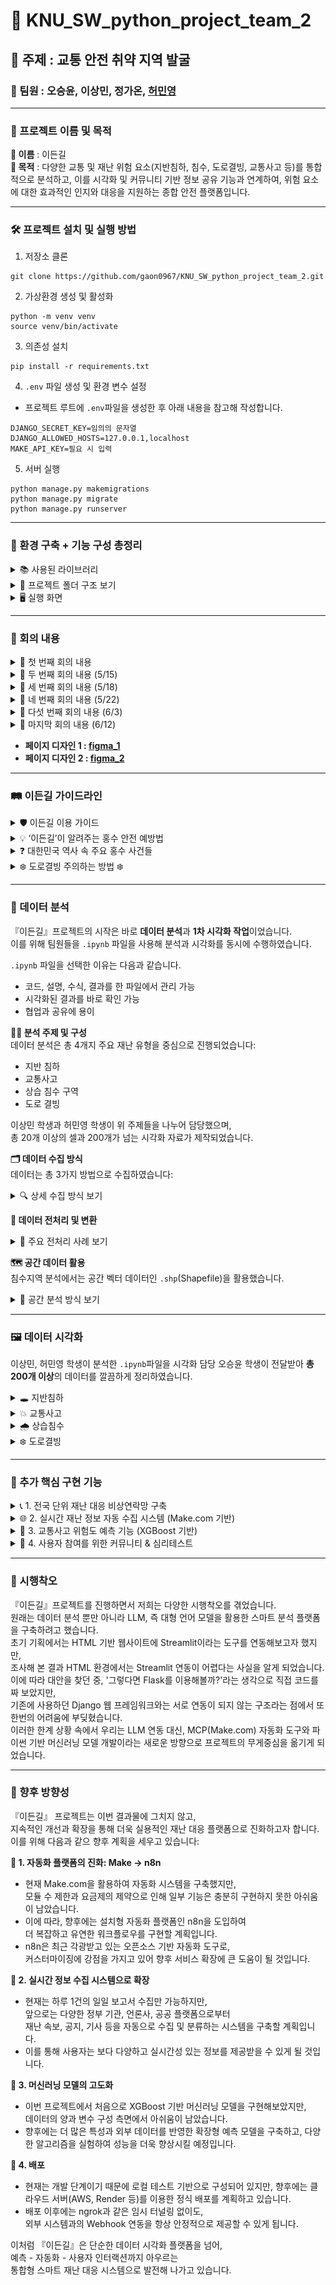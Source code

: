 # 💯 KNU_SW_python_project_team_2
## 💬 주제 : 교통 안전 취약 지역 발굴
### 👤 팀원 : 오승윤, 이상민, 정가온, [허민영](https://github.com/Moomooti)
---
### 📙 프로젝트 이름 및 목적
**🌿 이름** : 이든길  
**🎯 목적** : 다양한 교통 및 재난 위험 요소(지반침하, 침수, 도로결빙, 교통사고 등)를 통합적으로 분석하고, 이를 시각화 및 커뮤니티 기반 정보 공유 기능과 연계하여, 위험 요소에 대한 효과적인 인지와 대응을 지원하는 종합 안전 플랫폼입니다.

---

### 🛠️ 프로젝트 설치 및 실행 방법

1. 저장소 클론
```
git clone https://github.com/gaon0967/KNU_SW_python_project_team_2.git
```
2. 가상환경 생성 및 활성화
```
python -m venv venv
source venv/bin/activate
```
3. 의존성 설치
```
pip install -r requirements.txt
```
4. `.env` 파일 생성 및 환경 변수 설정
- 프로젝트 루트에 `.env`파일을 생성한 후 아래 내용을 참고해 작성합니다.
```
DJANGO_SECRET_KEY=임의의 문자열
DJANGO_ALLOWED_HOSTS=127.0.0.1,localhost
MAKE_API_KEY=필요 시 입력
```
5. 서버 실행
```
python manage.py makemigrations
python manage.py migrate
python manage.py runserver
```

---

### 🧰 환경 구축 + 기능 구성 총정리

<details>
  <summary>📚 사용된 라이브러리 </summary>

---

### 📦 웹 개발 및 Django 관련

| 라이브러리 | 설명 |
|------------|------|
| Django     | Python 대표 웹 프레임워크. 웹 페이지, API, DB 관리 등 전반적인 백엔드 처리 |
| sqlparse   | Django 내부에서 SQL 구문을 파싱할 때 사용됨 |
| asgiref    | Django의 비동기 처리 지원 라이브러리 |

---

### 🧠 머신러닝 및 모델 관련

| 라이브러리 | 설명 |
|------------|------|
| xgboost         | 고성능 머신러닝 모델(XGBoost 회귀/분류) 라이브러리 |
| scikit-learn    | ML 알고리즘과 전처리, 모델 평가 기능 제공 |
| joblib          | 학습된 모델을 `.pkl`로 저장/불러오기 위해 사용 |
| numpy, scipy    | 수치 연산, 선형대수 계산 필수 기반 라이브러리 |
| threadpoolctl, threading, tenacity | 병렬 계산 및 내구성 보완용 (간접 사용) |

---

### 🗂 데이터 처리 및 분석

| 라이브러리 | 설명 |
|------------|------|
| pandas               | 표 형태의 데이터 처리 (CSV, Excel 등) |
| openpyxl, et_xmlfile | Excel(xlsx) 파일 처리용 백엔드 |
| matplotlib, seaborn  | 데이터 시각화 (차트, 히트맵 등) |
| pyarrow              | 빠른 I/O 및 파일 포맷 처리 (예: Parquet) |

---

### 🧭 지도 및 위치 데이터 분석

| 라이브러리 | 설명 |
|------------|------|
| folium                              | Leaflet.js 기반의 지도 시각화 (HTML 지도 생성) |
| geopandas                           | 지리정보(GIS) 데이터를 Pandas처럼 처리 |
| shapely                             | 공간 연산 (교차, 면적, 경계 등) 수행 |
| pyproj                              | 위경도 좌표계 변환 |
| rasterio, affine, mercantile, contextily, branca, xyzservices | 공간 타일맵, 배경지도, GeoTIFF 렌더링용 도구들 |

---

### 🌐 크롤링 / 웹 자동화

| 라이브러리 | 설명 |
|------------|------|
| beautifulsoup4       | HTML 구조 파싱 및 정보 추출 |
| requests             | 웹사이트에 요청 보내기 (GET, POST 등) |
| lxml                 | 빠른 HTML/XML 파싱을 위한 parser |
| selenium, webdriver-manager | 브라우저 자동화 도구 (동적 페이지 크롤링 시 사용) |

---

### 🧪 개발 보조 / 콘솔 / 노트북 환경

| 라이브러리 | 설명 |
|------------|------|
| ipython, ipykernel, jupyter_* | Jupyter Notebook 실행 환경 |
| tqdm                        | 반복문 진행 상황 시각화 |
| colorama                    | 터미널 컬러 출력 지원 |
| python-dotenv              | `.env` 파일로 환경변수 관리 |
| watchdog                   | 파일 변화 감지 (개발 자동화 도구에 사용됨) |

</details>

<details>
  <summary>📁 프로젝트 폴더 구조 보기</summary>
  
```
data_B_project/  
├── .venv/  
│ └── 💡 가상환경 (패키지 충돌 방지 및 협업 목적)  
│ - 필요한 라이브러리만 설치 가능  
│ - requirements.txt로 공유 및 관리 용이  

├── data/  
│ ├── people/ 📊 서울시 자치구별 인구수  
│ ├── traffic accident/ 🚗 교통사고 연도별 Excel (2019~2023)  
│ ├── Traffic light/ 🚦 신호등 및 횡단보도 위치  
│ └── 기타 참고 데이터 포함  

├── dataAnalysis1.ipynb  
│ └── 📈 초기 데이터 분석용 Jupyter 노트북 (pandas, 시각화, 병합 등 실험)  

├── ngrok/  
│ └── 🌐 ngrok 실행 및 설정  
│ ① make.com 워크플로우용 웹훅 연동  
│ ② 외부 접근 가능한 임시 URL 제공  
│ ③ 로컬 서버 테스트 자동화를 위한 브리지 역할  

├── emergency_contacts_to_sqlite.py  
│ └── 🚑 응급기관 JSON → SQLite 저장 스크립트  
│ - 행정안전부 API 기반 254개 기관 정보 수집  

├── real_python_project/  
│ ├── db.sqlite3 📦 기본 장고 DB  
│ ├── emergency_agencies.db 🏥 응급기관 DB  
│ ├── final_merged_with_coords.csv ✅ 병합 완료된 최종 CSV  
│ 
│ ├── main/ 💻 Django 앱 구성  
│ │ ├── models.py 모델 정의 (Post, DailyUpdate 등)  
│ │ ├── views.py 요청 처리, API 연동  
│ │ ├── forms.py 사용자 입력 폼  
│ │ ├── model_utils.py 자치구 위험도 예측 함수  
│ │ ├── model_trainer.py모델 학습 + joblib 저장  
│ │ ├── templates/main/ 템플릿 HTML  
│ │ │ ├── community.html, dashboard_1~4.html, quiz_start.html, rehome.html 등  
│ │ ├── static/images/ 분석 결과 시각화 이미지  
│ │ └── migrations/ DB 마이그레이션  

│ ├── scraper.py 📰 행정안전부 보도자료 크롤링  
│ ├── model_utils.py 예측 수행 + 설명 반환  
│ ├── model_trainer.py XGBoost 학습 후 저장  
│ ├── xgb_model.pkl 저장된 모델  

├── requirements.txt 📦 필요한 패키지 목록  
└── README.md 📘 프로젝트 설명, 실행 방법, 구성도
```
</details>

<details>
  <summary>🖥️ 실행 화면 </summary>
  
  ### 메인 화면
  
  ![메인화면](ScreenShots/메인화면.png)

  ### 이든길과의 만남

  ![이든길과의 만남](ScreenShots/이든길과의만남.png)

  ### 지반침하

  ![지반침하](ScreenShots/지반침하.png)

  ### 교통사고

  ![교통사고](ScreenShots/교통사고.png)

  ### 교통사고 위험도

  ![위험도](ScreenShots/교통사고위험도.png)

  ### 상습 침수 구역

  ![상습침수](ScreenShots/상습침수.png)

  ### 도로 결빙 구역

  ![도로결빙](ScreenShots/도로결빙.png)

  ### 비상연락기관

  ![비상연락망](ScreenShots/비상연락기관.png)

  ### 안전관리 일일상황

  ![안전관리 일일상황](ScreenShots/안전관리일일상황.png)

  ### 이든길 커뮤니티

  ![커뮤니티](ScreenShots/커뮤니티.png)

  ### 심리테스트

  ![심리테스트](ScreenShots/심리테스트.png)

  
</details>

---

### 🤝 회의 내용
<details>
<summary> 📌 첫 번째 회의 내용 </summary>

1. 웹 페이지 UI 공유하기
  
2. 서울시 행정구역 데이터 범위 결정하기  
-> 서울시 행정구역 구 기준으로 결정

3. 데이터 수집하기  

 (1) **교통사고** (교통사고 정보를 위해 모아야 할 데이터)  
  - 사고 발생 위치 (GIS 좌표), 시간, 유형 (차대차, 차대사람 등)  
  - 사고 원인, 피해 규모 (사망, 중상, 경상 등)  

 (2) **싱크홀 및 지반 침하 위험 지역 데이터** (싱크홀 정보를 위해 모아야 할 데이터)  
  - 과거 싱크홀 발생 이력 (위치, 규모, 원인)  
  - 지반 조사 자료 (지질도, 지하수위 변동, 지반 특성 등)  
  - 상하수도관 노후도 및 누수 발생 이력  
  - 대규모 지하 개발 공사 현황 (지하철, 터널 등)  

 (3) **기타 위험 요인**  
  - 급경사지  
  - 상습 침수 구역  
  - 낙석 위험 지역  
  - 도로 결빙

우리 지역 -> 안전도 테스트
  
4. 역할 분담 및 만날 날짜
  - **데이터 전처리 및 데이터 분석** : 이상민, 허민영
  - **Django를 활용한 웹페이지 구축** : 정가온
  - **데이터 시각화 자료 및 발표 피피티 제작** : 오승윤
  - **다음 회의 일정** : 5/15 파이썬 수업 후
</details>
<details>
  <summary>📌 두 번째 회의 내용 (5/15) </summary>

  - 데이터 수집 목록 확인
  - 추가 데이터 있는지 살펴보기
      - 추가 데이터 있을 시 조건
      1. 추가 데이터 목록을 모두와 공유하기
      2. 추가 데이터도 동일하게 다같이 모아야함
  - 웹 프로토타입 살펴보기
  - 다음주까지 해와야 할 것들
      - 승윤: 이든길 가이드라인 표 작성하기
      - 민영, 상민: 싱크홀 및 지반침하 데이터 분석 완료 파일 완성해서 오기
      - 가온: 웹 페이지 4개 HTML로 작성하기
</details>
<details>
  <summary>📌 세 번째 회의 내용 (5/18) </summary>
  
  - 데이터 수집 결과 공유
  - 가이드라인 작성한 것 공유
  - 웹 페이지 어디까지 진행했는지 공유
  - 데이터 분석 오늘부터 시작

  - 화요일까지 웹페이지 담당자 : 웹페이지 두개 구축
  - 데이터 분석 담당자 : 다음주 목요일까지 싱크홀 분석
</details>
<details>
  <summary>📌 네 번째 회의 내용 (5/22) </summary>

  - 웹 페이지 구축 2개 확인하기
  - 데이터 분석 파트 나눈 거 이야기하기
  - 데이터 분석 현황

  - 다음주 목요일까지
  - 민영: 싱크홀 .ipynb파일 -> 시각화한테 넘기기
  - 상민: .ipynb파일 -> 시각화한테 넘기기
  - 가온: 파일 4개 구축하기
  - 승윤: 시각화 시작
</details>
<details>
  <summary>📌 다섯 번째 회의 내용 (6/3) </summary>
  
  - 승윤, 상민: 시각화 자료 넘겨받으면 시각화 할 수 있는 데까지 해오기
  - 가온: 장고로 메인 페이지 제작, 4개 페이지 연결, 가능하면 가이드라인 버튼까지.
  - 민영: 싱크홀 최대한 해오기

  - 위 기능 검사하기
</details>
<details>
  <summary>📌 마지막 회의 내용 (6/12) </summary>
  
  - 웹 페이지 전체 확인하기
  - 깃허브 다시 꾸미기
  - 배포 여부
  - 피피티 제작 및 발표 준비하기
</details>

- **페이지 디자인 1 : [figma_1](https://www.figma.com/design/EVlEsAvssMzduNOMQqq03p/Data-##Visualization-Package--Community---Community-?m=auto&t=EaSnN1FVl4JoH4ck-6)**  
- **페이지 디자인 2 : [figma_2](https://www.figma.com/design/R1xDkiDhgZPlxjdtCBAjMT/Best-Websites-of-2023---Webflow-%7C-Figma-Design--Community-?node-id=0-1&t=PXqxduq8GY0n6Wz7-1)**

---
### 🛤️ 이든길 가이드라인
<details>
  <summary>🛡️ 이든길 이용 가이드</summary>

- 대시보드를 통해 재난 데이터를 확인하세요.
- 비상연락망은 클릭 한 번으로 접근할 수 있어요.
- 커뮤니티에 의견을 자유롭게 남기세요!
</details>
<details>
  <summary>💡 ‘이든길’이 알려주는 홍수 안전 예방법</summary>
  
**기상 특보 확인:** 호우 예보 시 TV, 라디오, 스마트폰 앱 등으로 기상 특보를 수시로 확인하세요.  
**비상 물품 준비:** 손전등, 라디오, 비상식량, 구급약품, 휴대폰 충전기 등을 미리 준비해둡니다.  
**가스/전기 차단:** 침수 위험이 있을 경우, 주택 내 가스와 전기를 미리 차단합니다.  
**지하 공간 대피:** 지하 주차장, 반지하 주택 등 지하 공간은 침수 시 매우 위험하므로 즉시 대피합니다.  
**하천변/계곡 접근 금지:** 갑자기 불어난 물에 휩쓸릴 수 있으니 하천변이나 계곡 주변은 절대 가까이 가지 마세요.  
**차량 이동 자제:** 침수된 도로는 진입하지 말고, 불가피할 경우 우회하거나 대중교통을 이용합니다.  
**농경지/시설물 점검:** 비닐하우스, 농경지, 축사 등 시설물을 미리 점검하고 취약 부분은 보강합니다.  
**대피 경로 확인:** 거주 지역의 대피 장소와 경로를 미리 숙지하고, 재난 시에는 관계 당국의 안내에 따릅니다.  
※ 이든길은 여러분의 안전을 최우선으로 생각합니다. 재난 발생 시 안전 수칙을 준수하세요.  
</details>
<details>
  <summary>❓ 대한민국 역사 속 주요 홍수 사건들</summary>

**1925년 을축년 대홍수:** 일제강점기 기록된 가장 큰 홍수 중 하나. 한강 범람으로 서울 도심 대부분이 침수되고 큰 인명 피해가 발생했습니다.  
**1984년 중부지방 집중호우:** 수도권과 강원 지역에 기록적인 폭우가 쏟아져 많은 이재민과 재산 피해가 발생했습니다.  
**1987년 8월 대홍수:** 태풍과 장마가 겹치면서 남부지방을 중심으로 큰 피해가 발생, 섬진강 유역의 피해가 특히 컸습니다.  
**1990년 전국적인 홍수:** 여름 장마와 태풍으로 전국적으로 동시다발적인 홍수 피해가 발생, 농경지 침수와 이재민이 다수 발생했습니다.  
**2002년 태풍 루사:** 강원도를 중심으로 기록적인 폭우를 동반하여 엄청난 인명 및 재산 피해를 남겼습니다. 역대급 재난 중 하나로 기록됩니다.  
**2011년 우면산 산사태:** 서울 우면산 일대에 집중호우가 발생하여 산사태로 인한 인명 피해와 주택 침수가 발생했습니다.  
**2020년 장마철 집중호우:** 중부지방을 중심으로 50일 넘는 긴 장마가 이어지며 누적 강수량이 역대급을 기록, 하천 범람 및 산사태 피해가 컸습니다.  
**2022년 수도권 집중호우:** 서울 강남 등 수도권 도심에 기록적인 시간당 폭우가 쏟아져 지하철역, 도로, 주택 침수 등 큰 혼란이 발생했습니다.  
※ 위 내용은 주요 사건의 예시이며, 실제 역사는 더 많은 홍수 피해를 기록하고 있습니다.  
</details>
<details>
  <summary>❄️ 도로결빙 주의하는 방법 ❄️</summary>
  
**감속 운전:** 빙판길에서는 평소보다 20~50% 이상 감속해야 합니다.  
**안전거리 확보:** 평소보다 2배 이상 충분한 안전거리를 유지하세요.  
**급조작 금지:** 급출발, 급가속, 급제동, 급핸들 조작은 피해야 합니다.  
**미끄럼 방지 장비:** 스노체인, 스노타이어 등 미끄럼 방지 장비를 준비하세요.  
**블랙 아이스 주의:** 육안으로 식별하기 어려운 블랙 아이스를 특히 조심해야 합니다. (교량 위, 터널 출입구, 응달진 곳)  
**대중교통 이용:** 가급적 대중교통을 이용하는 것이 안전합니다.  
</details>

---

### 📑 데이터 분석
『이든길』프로젝트의 시작은 바로 **데이터 분석**과 **1차 시각화 작업**이었습니다.  
이를 위해 팀원들을 `.ipynb` 파일을 사용해 분석과 시각화를 동시에 수행하였습니다.  

`.ipynb` 파일을 선택한 이유는 다음과 같습니다.
- 코드, 설명, 수식, 결과를 한 파일에서 관리 가능
- 시각화된 결과를 바로 확인 가능
- 협업과 공유에 용이

**🧑‍💻 분석 주제 및 구성**  
데이터 분석은 총 4개지 주요 재난 유형을 중심으로 진행되었습니다:
- 지반 침하  
- 교통사고  
- 상습 침수 구역  
- 도로 결빙

이상민 학생과 허민영 학생이 위 주제들을 나누어 담당했으며,  
총 20개 이상의 셀과 200개가 넘는 시각화 자료가 제작되었습니다.

**🗂️ 데이터 수집 방식**  
데이터는 총 3가지 방법으로 수집하였습니다:  
<details>
  <summary>🔍 상세 수집 방식 보기</summary>

  1. **웹 크롤링**  
  - `requests`+`BeautifulSoup`조합으로 HTML 데이터 파싱  
  2. **공공데이터포털 API 활용**  
  - 인증키 기반의 JSON 응답 구조  
  - `requests.get()`으로 호출 후 `json()` 파싱  
  3. **CSV 파일 수동 다운로드**  
  - 분석에 익숙하지 않은 팀원도 쉽게 활용 가능  
  - `pandas`를 사용하여 불러온 뒤 필요한 컬럼만 추출 및 전처리 수행  
</details>

**🧹 데이터 전처리 및 변환**
<details>
  <summary>🧼 주요 전처리 사례 보기</summary>
  
**📁 CSV 전처리**
- **서울시 월별 강수량 데이터**  
  - 상위 8줄 불필요한 헤더 제거 후 컬럼 직접 지정  
  - `년월`컬럼은 `pd.to_datetime()`으로 날짜 변환  
  - '강수량'값 중 숫자가 아닌 항목은 pd.to_numeric(errors='coerce')로 NaN 처리
  - `dropna()`로 결측값 제거 후 분석 진행
</details>

**🗺️ 공간 데이터 활용**  
침수지역 분석에서는 공간 벡터 데이터인 `.shp`(Shapefile)을 활용했습니다.
<details>
  <summary>🧭 공간 분석 방식 보기</summary>

  - 서울시 침수흔적도 데이터 활용
  - `geopandas`로 `.shp`파일 불러오기
  - 좌표계 변환 : `EPSG:4326 → EPSG:3857`
    → 실제 웹 지도와 정확히 겹치도록 설정
  - `matplotlib` + `contextily` 조합으로 시각화
    - `cs.add_basemap()`으로 지도 타일 추가
    - `total_bounds`로 자동 확대 비율 설정
</details>

---

### 🖼️ 데이터 시각화

이상민, 허민영 학생이 분석한 `.ipynb`파일을 시각화 담당 오승윤 학생이 전달받아 **총 200개 이상**의 데이터를 깔끔하게 정리하였습니다.

<details>
  <summary>🕳️ 지반침하</summary>

  ### 싱크홀

  ![싱크홀](ScreenShots/(1)싱크홀.png)

  ### 싱크홀 자치구별

  ![싱크홀_자치구](ScreenShots/(2)싱크홀_자치구.png)
</details>

<details>
  <summary>💥 교통사고</summary>

  ### 사고 유형

  ![사고 유형](ScreenShots/(3)교통사고-사고유형.png)

  ### 발생 건수

  ![발생 건수](ScreenShots/(4)교통사고-발생건수.png)

  ### 히트맵

  ![히트맵](ScreenShots/(5)교통사고-히트맵.png)

  ### 원인

  ![원인](ScreenShots/(6)교통사고-원인.png)

  ### 사상자

  ![사상자](ScreenShots/(7)교통사고-사상자.png)
  
</details>

<details>
  <summary>🌧️ 상습침수</summary>

  ### 상습침수

  ![상습침수](ScreenShots/(8)상습침수.png)

  ### 관측소별 평균 수위

  ![관측소별](ScreenShots/(9)상습침수-관측소.png)

</details>
<details>
  <summary>❄️ 도로결빙</summary>
  
  ### 도로결빙

  ![도로결빙](ScreenShots/(10)도로결빙.png)
  
</details>

---

### 🌱 추가 핵심 구현 기능
<details>
  <summary>📞 1. 전국 단위 재난 대응 비상연락망 구축</summary>

  - **개요**:  
  재난 상황에서 필요한 지역별 비상연락망 정보를 제공하기 위해, 이를 데이터베이스로 구조화하였습니다.
- **주요 구현 과정**:
  1. `request` 라이브러리를 통해 JSON 데이터 요청 및 응답 수신  
  2. 각 데이터에 광역 지자체명을 기준으로 지역 분류  
  3. `pandas`를 활용해 데이터프레임으로 정리  
  4. 정리된 데이터를 `SQLite3` 데이터베이스로 저장  
- **특징**:
  SQLite 방식으로 구현해 별도의 서버 환경 없이 **로컬 테스트와 관리가 간편**하며, 총 **254개 기관**의 연락처 데이터를 효율적으로 관리할 수 있게 되었습니다.

</details>

<details>
  <summary>🌐 2. 실시간 재난 정보 자동 수집 시스템 (Make.com 기반)</summary>
  
  - **개요**:  
  매일 업데이트되는 **국가 재난 사이트의 안전관리 일일상황 보고서**를 자동 수집하여 로컬 웹페이지에 연동하는 자동화 시스템을 구현하였습니다.  
- **사용 기술 및 흐름**:  
  - Make.com의 HTTP 모듈로 JSON API 요청 → HTML 응답 수신  
  - **정규표현식**을 활용해 제목, 본문, 출처 등 필요한 정보 추출  
  - Django API 엔드포인트에 POST 요청 전송  
  - ngrok을 활용해 로컬 테스트 환경에서 외부 접근 테스트 수행  
  - Make 플랫폼 API 키를 사용하여 안전한 연동 수행  
- **핵심 성과**:  
  매일 실시간으로 최신 재난 정보를 사용자에게 제공할 수 있는 **자동화된 데이터 파이프라인 구축**에 성공
  <details>
    <summary>🖥️ 구성 화면</summary>
    
    ### MCP

    ![MCP 워크플로우1](ScreenShots/MCP.png)

    ![MCP 워크플로우2](ScreenShots/mcp(1).png)

    ![MCP 워크플로우3](ScreenShots/mcp(2).png)

    ![MCP 워크플로우3](ScreenShots/mcp(3).png)

    ![MCP 워크플로우4](ScreenShots/mcp(4).png)

    ### ngrok

  1. Django 서버를 로컬에서 실행
  2. ngrok으로 외부 공개 (예: https://abcd1234.ngrok.io)
  3. 자동화 플랫폼(Make, n8n 등)에서 Webhook을 만들어 https://abcd1234.ngrok.io/your-endpoint/ 로 POST 테스트
  
    ![ngrok](ScreenShots/ngrok.png)
  </details>
  
</details>

<details>
  <summary>🧠 3. 교통사고 위험도 예측 기능 (XGBoost 기반)</summary>
  
  - **개요**:  
  서울시 25개의 자치구의 교통사고 발생 건수를 예측하는 **머신러닝 기반 모델**을 구현하여, 사용자에게 **지역별 사고 위험도 정보**를 제공할 수 있도록 하였습니다.  
- **모델 구현 과정**:  
  - 인구, 사망/부상자 수, 신호등/횡단보도 수 등 다양한 데이터를 `merged_df.csv`로 통합  
  - `XGBoost` 모델 학습 및 `feature_importances_`속성으로 변수 중요도 시각화
  - ![XGBoost](ScreenShots/XGBoost.png)
  - 예측 결과를 Django 웹과 연동하여 사용자 입력에 따라 실시간 출력
  
- **웹페이지 기능**:  
  - 입력된 자치구의 **예측 교통사고 건수 출력**  
  - 서울 전체 중 해당 자치구의 **상대 순위 표시**  
  - 예측에 영향을 미친 **주요 요인 시각화 및 설명 제공**
- **주요 인사이트**:  
  '사망자 수', '부상자 수'가 높은 중요도를 가지며, '신호등 및 횡단보도 수'는 예방 관련 요인으로 분석
  
  
</details>

<details>
  <summary>🙋 4. 사용자 참여를 위한 커뮤니티 & 심리테스트</summary>

  - **커뮤니티 게시판**:  
    - **자유 게시판**과 **위험 경험 공유 게시판**으로 구성  
    - 게시글 작성/수정/삭제 기능과 DB 저장 기능 구현  
    - 사용자의 실제 경험과 의견을 나눌 수 있는 공간 제공  
  - **심리테스트 기능**:  
    - 사용자의 **재난 인식 수준**, **대응 유형** 등을 재미있게 알아볼 수 있도록 설계  
    - 단순 정보 제공을 넘어, **참여 유도형 안전 교육 플랫폼**으로서의 역할 수행
    - ![심리테스트 결과](ScreenShots/심리테스트_결과.png)

  
    
</details>

---

### 🤯 시행착오 

『이든길』프로젝트를 진행하면서 저희는 다양한 시행착오를 겪었습니다.  
원래는 데이터 분석 뿐만 아니라 LLM, 즉 대형 언어 모델을 활용한 스마트 분석 플랫폼을 구축하려고 했습니다.  
초기 기획에서는 HTML 기반 웹사이트에 Streamlit이라는 도구를 연동해보고자 했지만,  
조사해 본 결과 HTML 환경에서는 Streamlit 연동이 어렵다는 사실을 알게 되었습니다.  
이에 따라 대안을 찾던 중, '그렇다면 Flask를 이용해볼까?'라는 생각으로 직접 코드를 짜 보았지만,  
기존에 사용하던 Django 웹 프레임워크와는 서로 연동이 되지 않는 구조라는 점에서 또 한번의 어려움에 부딪혔습니다.  
이러한 한계 상황 속에서 우리는 LLM 연동 대신, MCP(Make.com) 자동화 도구와 파이썬 기반 머신러닝 모델 개발이라는 새로운 방향으로 프로젝트의 무게중심을 옮기게 되었습니다.  

---

### 🚀 향후 방향성

『이든길』 프로젝트는 이번 결과물에 그치지 않고,  
지속적인 개선과 확장을 통해 더욱 실용적인 재난 대응 플랫폼으로 진화하고자 합니다.  
이를 위해 다음과 같으 향후 계획을 세우고 있습니다:  

**📌 1. 자동화 플랫폼의 진화: Make → n8n**
- 현재 Make.com을 활용하여 자동화 시스템을 구축했지만,  
  모듈 수 제한과 요금제의 제약으로 인해 일부 기능은 충분히 구현하지 못한 아쉬움이 남았습니다.  
- 이에 따라, 향후에는 설치형 자동화 플랫폼인 n8n을 도입하여  
  더 복잡하고 유연한 워크플로우를 구현할 계획입니다.  
- n8n은 최근 각광받고 있는 오픈소스 기반 자동화 도구로,  
  커스터마이징에 강점을 가지고 있어 향후 서비스 확장에 큰 도움이 될 것입니다.  

**📌 2. 실시간 정보 수집 시스템으로 확장**
- 현재는 하루 1건의 일일 보고서 수집만 가능하지만,  
  앞으로는 다양한 정부 기관, 언론사, 공공 플랫폼으로부터  
  재난 속보, 공지, 기사 등을 자동으로 수집 및 분류하는 시스템을 구축할 계획입니다.  
- 이를 통해 사용자는 보다 다양하고 실시간성 있는 정보를 제공받을 수 있게 될 것입니다.  

**📌 3. 머신러닝 모델의 고도화**
- 이번 프로젝트에서 처음으로 XGBoost 기반 머신러닝 모델을 구현해보았지만,  
  데이터의 양과 변수 구성 측면에서 아쉬움이 남았습니다.  
- 향후에는 더 많은 특성과 외부 데이터를 반영한 확장형 예측 모델을 구축하고,
  다양한 알고리즘을 실험하여 성능을 더욱 향상시킬 예정입니다.

**📌 4. 배포**
- 현재는 개발 단계이기 때문에 로컬 테스트 기반으로 구성되어 있지만,
  향후에는 클라우드 서버(AWS, Render 등)를 이용한 정식 배포를 계획하고 있습니다.
- 배포 이후에는 ngrok과 같은 임시 터널링 없이도,  
  외부 시스템과의 Webhook 연동을 항상 안정적으로 제공할 수 있게 됩니다.

이처럼 『이든길』은 단순한 데이터 시각화 플랫폼을 넘어,  
예측 - 자동화 - 사용자 인터랙션까지 아우르는  
통합형 스마트 재난 대응 시스템으로 발전해 나가고 있습니다.

